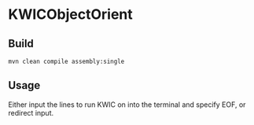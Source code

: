 # KWICObjectOrient

## Build
`mvn clean compile assembly:single`

## Usage
Either input the lines to run KWIC on into the terminal and specify EOF, or redirect input.
